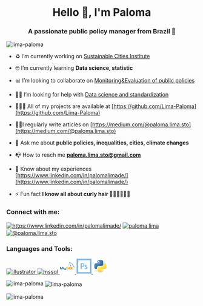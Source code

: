 <h1 align="center">Hello 👋, I'm Paloma</h1>
<h3 align="center">A passionate public policy manager from Brazil 💚</h3>

<p align="left"> <img src="https://komarev.com/ghpvc/?username=lima-paloma&label=Profile%20views&color=0e75b6&style=flat" alt="lima-paloma" /> </p>

- ♻ I’m currently working on [Sustainable Cities Institute](https://icidadessustentaveis.org.br/)

- 🤓 I’m currently learning **Data science, statistic**

- 📊 I’m looking to collaborate on [Monitoring&Evaluation of public policies](https://www.nossasaopaulo.org.br/)

- 💪🏽 I’m looking for help with [Data science and standardization](https://www.nossasaopaulo.org.br/campanhas/#13)

- 👩🏽‍💻 All of my projects are available at [https://github.com/Lima-Paloma](https://github.com/Lima-Paloma)

- ✍🏽I regularly write articles on [https://medium.com/@paloma.lima.sto](https://medium.com/@paloma.lima.sto)

- 💬 Ask me about **public policies, inequalities, cities, climate changes**

- 📭 How to reach me **paloma.lima.sto@gmail.com**

- 📄 Know about my experiences [https://www.linkedin.com/in/palomalimade/](https://www.linkedin.com/in/palomalimade/)

- ⚡ Fun fact **I know all about curly hair 💆🏽‍♀️💇🏽‍♀️**

<h3 align="left">Connect with me:</h3>
<p align="left">
<a href="https://linkedin.com/in/https://www.linkedin.com/in/palomalimade/" target="blank"><img align="center" src="https://raw.githubusercontent.com/rahuldkjain/github-profile-readme-generator/master/src/images/icons/Social/linked-in-alt.svg" alt="https://www.linkedin.com/in/palomalimade/" height="30" width="40" /></a>
<a href="https://fb.com/paloma lima" target="blank"><img align="center" src="https://raw.githubusercontent.com/rahuldkjain/github-profile-readme-generator/master/src/images/icons/Social/facebook.svg" alt="paloma lima" height="30" width="40" /></a>
<a href="https://medium.com/@paloma.lima.sto" target="blank"><img align="center" src="https://raw.githubusercontent.com/rahuldkjain/github-profile-readme-generator/master/src/images/icons/Social/medium.svg" alt="@paloma.lima.sto" height="30" width="40" /></a>
</p>

<h3 align="left">Languages and Tools:</h3>
<p align="left"> <a href="https://www.adobe.com/in/products/illustrator.html" target="_blank"> <img src="https://www.vectorlogo.zone/logos/adobe_illustrator/adobe_illustrator-icon.svg" alt="illustrator" width="40" height="40"/> </a> <a href="https://www.microsoft.com/en-us/sql-server" target="_blank"> <img src="https://www.svgrepo.com/show/303229/microsoft-sql-server-logo.svg" alt="mssql" width="40" height="40"/> </a> <a href="https://www.mysql.com/" target="_blank"> <img src="https://raw.githubusercontent.com/devicons/devicon/master/icons/mysql/mysql-original-wordmark.svg" alt="mysql" width="40" height="40"/> </a> <a href="https://www.photoshop.com/en" target="_blank"> <img src="https://raw.githubusercontent.com/devicons/devicon/master/icons/photoshop/photoshop-line.svg" alt="photoshop" width="40" height="40"/> </a> <a href="https://www.python.org" target="_blank"> <img src="https://raw.githubusercontent.com/devicons/devicon/master/icons/python/python-original.svg" alt="python" width="40" height="40"/> </a> </p>

<p><img align="left" src="https://github-readme-stats.vercel.app/api/top-langs?username=lima-paloma&show_icons=true&locale=en&layout=compact" alt="lima-paloma" /></p>

<p>&nbsp;<img align="center" src="https://github-readme-stats.vercel.app/api?username=lima-paloma&show_icons=true&locale=en" alt="lima-paloma" /></p>

<p><img align="center" src="https://github-readme-streak-stats.herokuapp.com/?user=lima-paloma&" alt="lima-paloma" /></p>
